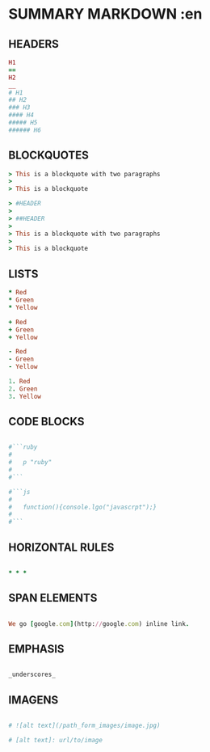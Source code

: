 # SUMMARY MARKDOWN :en

## HEADERS

```ruby
H1
==
H2
__
# H1
## H2
### H3
#### H4
##### H5
###### H6
```

## BLOCKQUOTES

```ruby
> This is a blockquote with two paragraphs
>
> This is a blockquote

> #HEADER
>
> ##HEADER
>
> This is a blockquote with two paragraphs
>
> This is a blockquote
```

## LISTS

```ruby
* Red
* Green
* Yellow

+ Red
+ Green
+ Yellow

- Red
- Green
- Yellow

1. Red
2. Green
3. Yellow

```

## CODE BLOCKS

```ruby

#```ruby
#
#   p "ruby"
#
#```

#```js
#
#   function(){console.lgo("javascrpt");}
#
#```

```

## HORIZONTAL RULES

```ruby

* * *

```

## SPAN ELEMENTS

```ruby

We go [google.com](http://google.com) inline link.

```

## EMPHASIS

```ruby

_underscores_

```

## IMAGENS

```ruby

# ![alt text](/path_form_images/image.jpg)

# [alt text]: url/to/image

```





